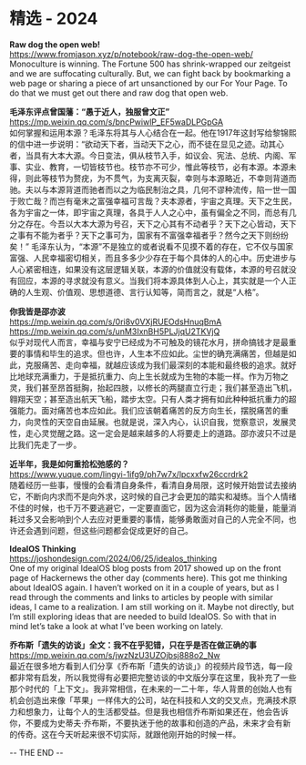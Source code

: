 精选 - 2024
========  

**Raw dog the open web!**  
https://www.fromjason.xyz/p/notebook/raw-dog-the-open-web/  
Monoculture is winning. The Fortune 500 has shrink-wrapped our zeitgeist and we are suffocating culturally. But, we can fight back by bookmarking a web page or sharing a piece of art unsanctioned by our For Your Page. To do that we must get out there and raw dog that open web.

**毛泽东评点曾国藩：“愚于近人，独服曾文正”**  
https://mp.weixin.qq.com/s/bncPwiwlP_EF5waDLPGpGA  
如何掌握和运用本源？毛泽东将其与人心结合在一起。他在1917年这封写给黎锦熙的信中进一步说明：“欲动天下者，当动天下之心，而不徒在显见之迹。动其心者，当具有大本大源。今日变法，俱从枝节入手，如议会、宪法、总统、内阁、军事、实业、教育，一切皆枝节也。枝节亦不可少，惟此等枝节，必有本源。本源未得，则此等枝节为赘疣，为不贯气，为支离灭裂，幸则与本源略近，不幸则背道而驰。夫以与本源背道而驰者而以之为临民制治之具，几何不谬种流传，陷一世一国于败亡哉？而岂有毫末之富强幸福可言哉？夫本源者，宇宙之真理。天下之生民，各为宇宙之一体，即宇宙之真理，各具于人人之心中，虽有偏全之不同，而总有几分之存在。今吾以大本大源为号召，天下之心其有不动者乎？天下之心皆动，天下之事有不能为者乎？天下之事可为，国家有不富强幸福者乎？然今之天下则纷纷矣！” 毛泽东认为，“本源”不是独立的或者说看不见摸不着的存在，它不仅与国家富强、人民幸福密切相关，而且多多少少存在于每个具体的人的心中。历史进步与人心紧密相连，如果没有这层逻辑关联，本源的价值就没有载体，本源的号召就没有回应，本源的寻求就没有意义。当我们将本源具体到人心上，其实就是一个人正确的人生观、价值观、思想道德、言行认知等，简而言之，就是“人格”。

**你我皆是邵亦波**  
https://mp.weixin.qq.com/s/0ri8v0VXjRUEOdsHnuqBmA  
https://mp.weixin.qq.com/s/unM3IxnBH5PLJjqU2TKVjQ  
似乎对现代人而言，幸福与安宁已经成为不可触及的镜花水月，拼命搞钱才是最重要的事情和毕生的追求。但也许，人生本不应如此。尘世的确充满痛苦，但越是如此，克服痛苦、走向幸福，就越应该成为我们最深刻的本能和最终极的追求。就好比地球充满重力，于是抵抗重力、向上生长就成为生物的本能一样。作为万物之灵，我们甚至昂首挺胸，抬起四肢，以修长的两腿直立行走；我们甚至造出飞机，翱翔天空；甚至造出航天飞船，踏步太空。只有人类才拥有如此种种抵抗重力的超强能力。面对痛苦也本应如此。我们应该朝着痛苦的反方向生长，摆脱痛苦的重力，向灵性的天空自由延展。也就是说，深入内心，认识自我，觉察意识，发展灵性，走心灵觉醒之路。这一定会是越来越多的人将要走上的道路。邵亦波只不过是比我们先走了一步。

**近半年，我是如何重拾松弛感的？**  
https://www.yuque.com/lingyi-1ifg9/ph7w7x/lpcxxfw26ccrdrk2  
随着经历一些事，慢慢的会看清自身条件，看清自身局限，这时候开始尝试去接纳它，不断向内求而不是向外求，这时候的自己才会更加的踏实和凝练。当个人情绪不佳的时候，也千万不要逃避它，一定要直面它，因为这会消耗你的能量，能量消耗过多又会影响到个人去应对更重要的事情，能够勇敢面对自己的人完全不同，也许还会遇到问题，但这些问题都会促成更好的自己。

**IdealOS Thinking**  
https://joshondesign.com/2024/06/25/idealos_thinking  
One of my original IdealOS blog posts from 2017 showed up on the front page of Hackernews the other day (comments here). This got me thinking about IdealOS again. I haven’t worked on it in a couple of years, but as I read through the comments and links to articles by people with similar ideas, I came to a realization. I am still working on it. Maybe not directly, but I’m still exploring ideas that are needed to build IdealOS. So with that in mind let’s take a look at what I’ve been working on lately.

**乔布斯「遗失的访谈」全文：我不在乎犯错，只在乎是否在做正确的事**  
https://mp.weixin.qq.com/s/jwzNzU3UZOjbsj888o2_Nw  
最近在很多地方看到人们分享《乔布斯「遗失的访谈」》的视频片段节选，每一段都非常有启发，所以我觉得有必要把完整访谈的中文版分享在这里，我补充了一些那个时代的「上下文」。我非常相信，在未来的一二十年，华人背景的创始人也有机会创造出来像「苹果」一样伟大的公司，站在科技和人文的交叉点，充满技术原力和想象力，让每个人的生活都受益。但是我也相信乔布斯如果还在，他会告诉你，不要成为史蒂夫·乔布斯，不要执迷于他的故事和创造的产品，未来才会有新的传奇。这在今天听起来很不切实际，就跟他刚开始的时候一样。

-- THE END --
